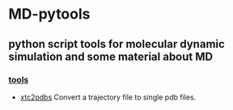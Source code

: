 # MD-pytools
python script tools for molecular dynamic simulation and some material about MD
---

### [tools](!https://github.com/Aunity/MD-pytools/tree/master/tools)
  * [xtc2pdbs](!https://github.com/Aunity/MD-pytools/blob/master/tools/xtc2pdbs)      Convert a trajectory file to single pdb files.
